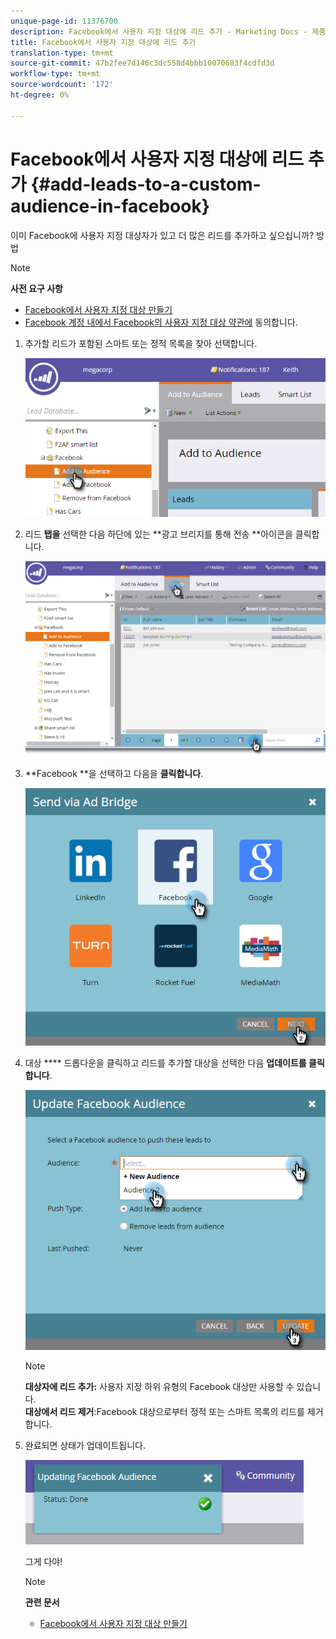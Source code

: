 ```yaml
---
unique-page-id: 11376700
description: Facebook에서 사용자 지정 대상에 리드 추가 - Marketing Docs - 제품 설명서
title: Facebook에서 사용자 지정 대상에 리드 추가
translation-type: tm+mt
source-git-commit: 47b2fee7d146c3dc558d4bbb10070683f4cdfd3d
workflow-type: tm+mt
source-wordcount: '172'
ht-degree: 0%

---
```



# Facebook에서 사용자 지정 대상에 리드 추가 {#add-leads-to-a-custom-audience-in-facebook}

이미 Facebook에 사용자 지정 대상자가 있고 더 많은 리드를 추가하고 싶으십니까? 방법

>[!NOTE]
>
>**사전 요구 사항**
>
>* [Facebook에서 사용자 지정 대상 만들기](create-a-custom-audience-in-facebook.md)
>* [Facebook 계정 내에서 Facebook의 사용자 지정 대상 약관에](https://www.facebook.com/ads/manage/customaudiences/tos.php) 동의합니다.

>



1. 추가할 리드가 포함된 스마트 또는 정적 목록을 찾아 선택합니다.

   ![](assets/one.png)

1. 리드 **탭을** 선택한 다음 하단에 있는 **광고 브리지를 통해 전송 **아이콘을 클릭합니다.

   ![](assets/two-1.png)

1. **Facebook **을 선택하고 다음을 **클릭합니다**.

   ![](assets/three.png)

1. 대상 **** 드롭다운을 클릭하고 리드를 추가할 대상을 선택한 다음 **업데이트를 클릭합니다**.

   ![](assets/4.png)

   >[!NOTE]
   >
   >**대상자에 리드 추가:** 사용자 지정 하위 유형의 Facebook 대상만 사용할 수 있습니다.\
   >**대상에서 리드 제거**:Facebook 대상으로부터 정적 또는 스마트 목록의 리드를 제거합니다.

1. 완료되면 상태가 업데이트됩니다.

   ![](assets/five-1.png)

   그게 다야!

   >[!NOTE]
   >
   >**관련 문서**
   >
   >    
   >    
   >    * [Facebook에서 사용자 지정 대상 만들기](create-a-custom-audience-in-facebook.md)


